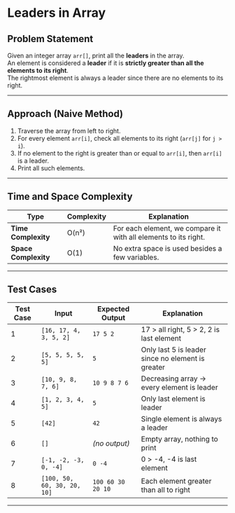 # Leaders in Array

## Problem Statement
Given an integer array `arr[]`, print all the **leaders** in the array.  
An element is considered a **leader** if it is **strictly greater than all the elements to its right**.  
The rightmost element is always a leader since there are no elements to its right.

---

## Approach (Naive Method)
1. Traverse the array from left to right.  
2. For every element `arr[i]`, check all elements to its right (`arr[j]` for `j > i`).  
3. If no element to the right is greater than or equal to `arr[i]`, then `arr[i]` is a leader.  
4. Print all such elements.

---

## Time and Space Complexity

| Type | Complexity | Explanation |
|------|-------------|-------------|
| **Time Complexity** | O(n²) | For each element, we compare it with all elements to its right. |
| **Space Complexity** | O(1) | No extra space is used besides a few variables. |

---

## Test Cases

| Test Case | Input | Expected Output | Explanation |
|------------|--------|----------------|--------------|
| 1 | `[16, 17, 4, 3, 5, 2]` | `17 5 2` | 17 > all right, 5 > 2, 2 is last element |
| 2 | `[5, 5, 5, 5, 5]` | `5` | Only last 5 is leader since no element is greater |
| 3 | `[10, 9, 8, 7, 6]` | `10 9 8 7 6` | Decreasing array → every element is leader |
| 4 | `[1, 2, 3, 4, 5]` | `5` | Only last element is leader |
| 5 | `[42]` | `42` | Single element is always a leader |
| 6 | `[]` | *(no output)* | Empty array, nothing to print |
| 7 | `[-1, -2, -3, 0, -4]` | `0 -4` | 0 > -4, -4 is last element |
| 8 | `[100, 50, 60, 30, 20, 10]` | `100 60 30 20 10` | Each element greater than all to right |

---
